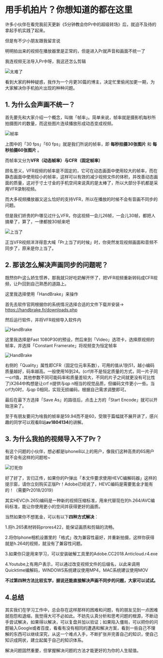 # 用手机拍片？你想知道的都在这里

许多小伙伴在看完我前天更新《5分钟教会你Pr中的超级转场》后，就迫不及待的拿起手机实践了起来。

但是有不少小朋友跟我留言说
>>
明明拍出来的视频在播放器里是正常的，但是进入Pr就声音和画面不统一了
>>
  
>>
我连视频无法导入Pr中呀，我这还怎么剪辑


![太难了](https://makeapp-1258954924.cos.ap-chongqing.myqcloud.com/blog/20190822135906.png)

看到大家的种种疑惑，我作为一个月更30篇的博主，决定忙里偷闲加更一期，为大家解决你手机拍片出现的种种问题。

## 1. 为什么会声画不统一？

首先要先和大家介绍一个概念，叫做「帧率」。简单来说，帧率就是摄影机每秒所拍摄图片的数量，而这些图片连续播放形成动态变成视频。

![帧率](https://makeapp-1258954924.cos.ap-chongqing.myqcloud.com/blog/帧率.jpg)

上图中的「30 fps」「60 fps」就是我们所说的帧率，即 **每秒拍摄30张图片**  和  **每秒拍摄60张图片** 。

而帧率又分为**VFR（动态帧率）**与**CFR（固定帧率）**

顾名思义，VFR视频的帧率是不固定的，它可在动态画面中使用较大的帧率，而在静态画面中使用较小的帧率，这样可以有效的减少视频文件的体积，并改善动态画面的质量，这对于寸土寸金的手机空间来说真的是太棒了，所以大部分手机都是采用VFR录制视频。

而大多视频播放器又这么恰好的支持VFR，所以在播放的时候不会有音画不同步的问题。

但是我们娇贵的Pr哪见过什么VFR，你这视频一会儿26帧，一会儿30帧，都把人搞晕了，算了，一律都按30帧来吧

![上当了](https://makeapp-1258954924.cos.ap-chongqing.myqcloud.com/blog/上当.jpg)

正当VFR视频洋洋得意大喊「Pr上当了的时候」时，你突然发现视频画面和音频不同步了，原来是你上当了。


## 2. 那该怎么解决声画同步的问题呢？

既然你Pr这么娇生惯养，那我就只好吃奶解开怀了，把VFR视频重新转码成CFR视频，让Pr回到自己熟悉的道路上。

这里我选择使用「HandBrake」来操作

首先去软件官网根据你的系统情况选择合适的文件下载并安装→ https://handbrake.fr/downloads.php

然后运行软件，并将VFR视频导入软件内


![HandBrake](https://makeapp-1258954924.cos.ap-chongqing.myqcloud.com/blog/20190822150822.png)


这里我选择是Fast 1080P30的预设，然后来到「Video」选项卡，选择原视频的帧率，并选择「Constant Framerate」将视频变为恒定帧率



![HandBrake](https://makeapp-1258954924.cos.ap-chongqing.myqcloud.com/blog/20190822151046.png)

右侧的「Quality」属性即CFR（固定位元率系数），可用的值从1到51，越小编码质量越好，码率越高。一般使用16到24。(crf并不是恒定质量的方式，同一片子同一crf值，其他参数不同可能码率和质量差较大，不同的片子之间就更没有可比性了)X264中构想是让crf n提供与qp n相当的视觉品质，但编码文件更小一些。当crf为0时，与qp 0相同，实现无损编码，根据自己需求调整即可。



最后在最下方选择「Save As」的路径后，点击上方的「Start Encode」就可以开始渲染了。



至于有朋友要问为啥我的帧率是59.94而不是60，受限于篇幅就不展开讲了，感兴趣的同学可以观看B站**av1804134**的讲解。


## 3. 为什么我拍的视频导入不了Pr？

有这个问题的小伙伴，想必都是Iphone8以上的用户，像我们这种高贵的6S用户就不会有这样的问题啦~

![打死你](https://makeapp-1258954924.cos.ap-chongqing.myqcloud.com/blog/2cb86870ede3283019c44f32168c0295.png)


好了好了，言归正传，如果你的Pr弹出「本文件要求使用HEVC编解码器」这样的提示窗，请你立刻购买正版Pr！Adobe已经说了，HEVC编码是需要氪金才能有的！（需要Pr2018/2019）

其实HEVC(h.265)编码是一种新的视频压缩标准，用来代替现在的h.264/AVC编码标准，能让你使用更小的空间并获得更好的画质。


当然如果你不想氪金，可以有以下**四种方式解决**：

>>
1.将h.265素材转码prores422，能保证画质和剪辑的流畅。
>>
2.将你Iphone相机设置里的「格式」改为兼容性最好，并重新拍摄，这样你获得就是h.264的视频，就没有了兼容性问题。
>>
3.如果你只是用来学习，可以安装破解工具里的Adobe.CC2018.Anticloud.r4.exe
>>
4.Youtube上有用户表示，可以通过改变视频文件的后缀名，以此来调用Quicktime编解码，WINDOWS系统建议使用MP4，MAC系统建议使用MOV


**不过第四种方法比较玄学，据说还能直接解决声画不同步的问题，大家可以试试。**


## 4.总结

其实我们在学习工作中，总会存在这样那样的困难和问题，有的朋友见到一点困难就抱怨和退缩，我觉得大可不必如此。不妨先认真分析和思考问题的根源，不断动手尝试解决，如果得以解决，可以复盘并加以验证；如果陷入僵局，可以把你的问题输入Google或者百度，看看有没有相同的遭遇和解决方案，看到一些自己不理解的东西可以继续深究，从这一个难点入手，不断扩张并完善自己的知识，使自己知识成网状，建立起属于自己的知识体系。

解决问题固然重要，但掌握解决问题的方法才能更好的为你的人生赋值。

